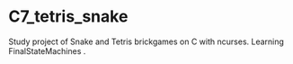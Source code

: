 # C7_tetris_snake
Study project of Snake and Tetris brickgames on C with ncurses. Learning FinalStateMachines .
